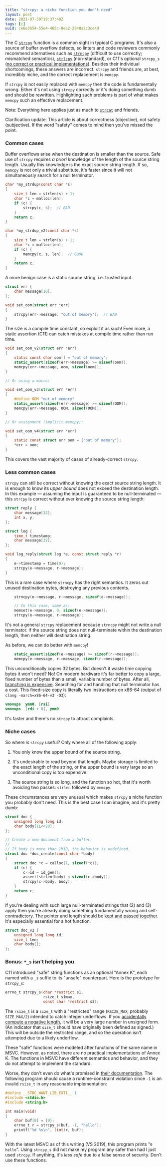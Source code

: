 ```yaml
---
title: "strcpy: a niche function you don't need"
layout: post
date: 2021-07-30T19:37:48Z
tags: [c]
uuid: ce6e3b54-55e4-465c-8ea2-2948a2c3ce4d
---
```


The C [`strcpy`][strcpy] function is a common sight in typical C programs.
It's also a source of buffer overflow defects, so linters and code
reviewers commonly recommend alternatives such as [`strncpy`][strncpy]
(difficult to use correctly; mismatched semantics), [`strlcpy`][strlcpy]
(non-standard), or C11's optional `strcpy_s` ([no correct or practical
implementations][rep]). Besides their individual shortcomings, these
answers are incorrect. `strcpy` and friends are, at best, incredibly
niche, and the correct replacement is `memcpy`.

If `strcpy` is not easily replaced with `memcpy` then the code is
fundamentally wrong. Either it's not using `strcpy` correctly or it's
doing something dumb and should be rewritten. Highlighting such problems
is part of what makes `memcpy` such an effective replacement.

Note: Everything here applies just as much to [`strcat`][strcat] and
friends.

Clarification update: This article is about correctness (objective), not
safety (subjective). If the word "safety" comes to mind then you've missed
the point.

### Common cases

Buffer overflows arise when the destination is smaller than the source.
Safe use of `strcpy` requires *a priori* knowledge of the length of the
source string length. Usually this knowledge is the exact source string
length. If so, `memcpy` is not only a trivial substitute, it's faster
since it will not simultaneously search for a null terminator.

```c
char *my_strdup(const char *s)
{
    size_t len = strlen(s) + 1;
    char *c = malloc(len);
    if (c) {
        strcpy(c, s);  // BAD
    }
    return c;
}

char *my_strdup_v2(const char *s)
{
    size_t len = strlen(s) + 1;
    char *c = malloc(len);
    if (c) {
        memcpy(c, s, len);  // GOOD
    }
    return c;
}
```

A more benign case is a static source string, i.e. trusted input.

```c
struct err {
    char message[16];
};

void set_oom(struct err *err)
{
    strcpy(err->message, "out of memory");  // BAD
}
```

The size is a compile time constant, so exploit it as such! Even more, a
static assertion (C11) can catch mistakes at compile time rather than run
time.

```c
void set_oom_v2(struct err *err)
{
    static const char oom[] = "out of memory";
    static_assert(sizeof(err->message) >= sizeof(oom));
    memcpy(err->message, oom, sizeof(oom));
}

// Or using a macro:

void set_oom_v3(struct err *err)
{
    #define OOM "out of memory"
    static_assert(sizeof(err->message) >= sizeof(OOM));
    memcpy(err->message, OOM, sizeof(OOM));
}

// Or assignment (implicit memcpy):

void set_oom_v4(struct err *err)
{
    static const struct err oom = {"out of memory"};
    *err = oom;
}
```

This covers the vast majority of cases of already-correct `strcpy`.

### Less common cases

`strcpy` can still be correct without knowing the exact source string
length. It is enough to know its *upper bound* does not exceed the
destination length. In this example — assuming the input is guaranteed to
be null-terminated — this `strcpy` is correct without ever knowing the
source string length:

```c
struct reply {
    char message[32];
    int x, y;
};

struct log {
    time_t timestamp;
    char message[32];
};

void log_reply(struct log *e, const struct reply *r)
{
    e->timestamp = time(0);
    strcpy(e->message, r->message);
}
```

This is a rare case where `strncpy` has the right semantics. It zeros out
unused destination bytes, destroying any previous contents.

```c
    strncpy(e->message, r->message, sizeof(e->message));

    // In this case, same as:
    memset(e->message, 0, sizeof(e->message));
    strcpy(e->message, r->message);
```

It's not a general `strcpy` replacement because `strncpy` might not write
a null terminator. If the source string does not null-terminate within the
destination length, then neither will destination string.

As before, we can do better with `memcpy`!

```c
    static_assert(sizeof(e->message) >= sizeof(r->message));
    memcpy(e->message, r->message, sizeof(r->message));
```

This unconditionally copies 32 bytes. But doesn't it waste time copying
bytes it won't need? No! On modern hardware it's far better to copy a
large, fixed number of bytes than a small, variable number of bytes. After
all, [branching is expensive][utf]. Searching for and handling that null
terminator has a cost. This fixed-size copy is literally two instructions
on x86-64 (output of `clang -march=x86-64-v3 -O3`):

```nasm
vmovups  ymm0, [rsi]
vmovups  [rdi + 8], ymm0
```

It's faster and there's no `strcpy` to attract complaints.

### Niche cases

So where *is* `strcpy` useful? Only where all of the following apply:

1. You only know the upper bound of the source string.

2. It's undesirable to read beyond that length. Maybe storage is limited
   to the exact length of the string, or the upper bound is very large so
   an unconditional copy is too expensive.

3. The source string is so long, and the function so hot, that it's worth
   avoiding two passes: `strlen` followed by `memcpy`.

These circumstances are very unusual which makes `strcpy` a niche function
you probably don't need. This is the best case I can imagine, and it's
pretty dumb:

```c
struct doc {
    unsigned long long id;
    char body[1L<<20];
};

// Create a new document from a buffer.
//
// If body is more than 1MiB, the behavior is undefined.
struct doc *doc_create(const char *body)
{
    struct doc *c = calloc(1, sizeof(*c));
    if (c) {
        c->id = id_gen();
        assert(strlen(body) < sizeof(c->body));
        strcpy(c->body, body);
    }
    return c;
}
```

If you're dealing with such large null-terminated strings that (2) and (3)
apply then you're already doing something fundamentally wrong and
self-contradictory. The pointer and length should be [kept and passed
together][fat]. It's especially essential for a hot function.

```c
struct doc_v2 {
    unsigned long long id;
    size_t len;
    char body[];
};
```

### Bonus: `*_s` isn't helping you

C11 introduced "safe" string functions as an optional "Annex K", each
named with a `_s` suffix to its "unsafe" counterpart. Here is the
prototype for `strcpy_s`:

```c
errno_t strcpy_s(char *restrict s1,
                 rsize_t s1max,
                 const char *restrict s2);
```

The `rsize_t` is a `size_t` with a "restricted" range (`RSIZE_MAX`,
probably `SIZE_MAX/2`) intended to catch integer underflows. If you
[accidentally compute a negative length][ovf], it will be a very large
number in unsigned form. (An indicator that `size_t` should have
originally been defined as signed.) This will be outside the restricted
range, and so the operation isn't attempted due to a likely underflow.

These "safe" functions were modeled after functions of the same name in
MSVC. However, as noted, there are no practical implementations of Annex
K. The functions in MSVC have different semantics and behavior, and they
do not attempt to implement the standard.

Worse, they don't even do what's promised in [their documentation][ms].
The following program should cause a runtime-constraint violation since
`-1` is an invalid `rsize_t` in any reasonable implementation:

```c
#define __STDC_WANT_LIB_EXT1__ 1
#include <stdio.h>
#include <string.h>

int main(void)
{
    char buf[8] = {0};
    errno_t r = strcpy_s(buf, -1, "hello");
    printf("%d %s\n", (int)r, buf);
}
```

With the latest MSVC as of this writing (VS 2019), this program prints "`0
hello`". Using `strcpy_s` did not make my program any safer than had I
just used `strcpy`. If anything, it's *less safe* due to a false sense of
security. Don't use these functions.


[fat]: /blog/2019/06/30/
[ovf]: /blog/2017/07/19/
[rep]: http://www.open-std.org/jtc1/sc22/wg14/www/docs/n1967.htm
[strcat]: https://man7.org/linux/man-pages/man3/strcat.3.html
[strcpy]: https://man7.org/linux/man-pages/man3/strcpy.3.html
[strncpy]: https://man7.org/linux/man-pages/man3/strncpy.3.html
[strlcpy]: https://man.openbsd.org/strlcpy.3
[utf]: /blog/2017/10/06/
[ms]: https://docs.microsoft.com/en-us/cpp/c-runtime-library/reference/strcpy-s-wcscpy-s-mbscpy-s?view=msvc-160
